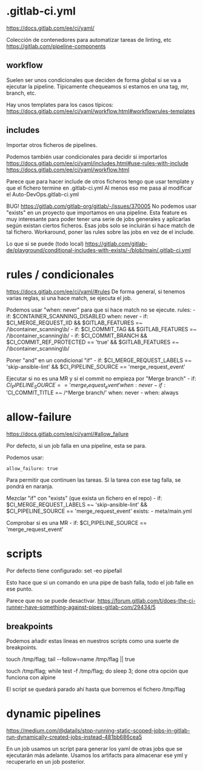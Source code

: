 # .gitlab-ci.yml
https://docs.gitlab.com/ee/ci/yaml/

Colección de contenedores para automatizar tareas de linting, etc
https://gitlab.com/pipeline-components


## workflow
Suelen ser unos condicionales que deciden de forma global si se va a ejecutar la pipeline.
Típicamente chequeamos si estamos en una tag, mr, branch, etc.

Hay unos templates para los casos típicos:
https://docs.gitlab.com/ee/ci/yaml/workflow.html#workflowrules-templates

## includes
Importar otros ficheros de pipelines.

Podemos también usar condicionales para decidir si importarlos
https://docs.gitlab.com/ee/ci/yaml/includes.html#use-rules-with-include
https://docs.gitlab.com/ee/ci/yaml/workflow.html

Parece que para hacer include de otros ficheros tengo que usar template y que el fichero termine en .gitlab-ci.yml
Al menos eso me pasa al modificar el Auto-DevOps.gitlab-ci.yml


BUG! https://gitlab.com/gitlab-org/gitlab/-/issues/370005
No podemos usar "exists" en un proyecto que importamos en una pipeline.
Esta feature es muy interesante para poder tener una serie de jobs generales y aplicarlas según existan ciertos ficheros. Esas jobs solo se incluirán si hace match de tal fichero.
Workaround, poner las rules sobre las jobs en vez de el include.

Lo que si se puede (todo local)
https://gitlab.com/gitlab-de/playground/conditional-includes-with-exists/-/blob/main/.gitlab-ci.yml



# rules / condicionales
https://docs.gitlab.com/ee/ci/yaml/#rules
De forma general, si tenemos varias reglas, si una hace match, se ejecuta el job.

Podemos usar "when: never" para que si hace match no se ejecute.
  rules:
    - if: $CONTAINER_SCANNING_DISABLED
      when: never
    - if: $CI_MERGE_REQUEST_IID && $GITLAB_FEATURES =~ /\bcontainer_scanning\b/
    - if: $CI_COMMIT_TAG && $GITLAB_FEATURES =~ /\bcontainer_scanning\b/
    - if: $CI_COMMIT_BRANCH && $CI_COMMIT_REF_PROTECTED == 'true' && $GITLAB_FEATURES =~ /\bcontainer_scanning\b/

Poner "and" en un condicional "if"
    - if: $CI_MERGE_REQUEST_LABELS =~ 'skip-ansible-lint' && $CI_PIPELINE_SOURCE == 'merge_request_event'

Ejecutar si no es una MR y si el commit no empieza por "Merge branch"
    - if: $CI_PIPELINE_SOURCE == 'merge_request_event'
      when: never
    - if: '$CI_COMMIT_TITLE =~ /^Merge branch/'
      when: never
    - when: always


# allow-failure
https://docs.gitlab.com/ee/ci/yaml/#allow_failure

Por defecto, si un job falla en una pipeline, esta se para.

Podemos usar:
```
allow_failure: true
```

Para permitir que continuen las tareas.
Si la tarea con ese tag falla, se pondrá en naranja.

Mezclar "if" con "exists" (que exista un fichero en el repo)
    - if: $CI_MERGE_REQUEST_LABELS =~ 'skip-ansible-lint' && $CI_PIPELINE_SOURCE == 'merge_request_event'
      exists:
        - meta/main.yml


Comprobar si es una MR
    - if: $CI_PIPELINE_SOURCE == 'merge_request_event'


# scripts
Por defecto tiene configurado:
set -eo pipefail

Esto hace que si un comando en una pipe de bash falla, todo el job falle en ese punto.

Parece que no se puede desactivar.
https://forum.gitlab.com/t/does-the-ci-runner-have-something-against-pipes-gitlab-com/29434/5


## breakpoints
Podemos añadir estas lineas en nuestros scripts como una suerte de breakpoints.

touch /tmp/flag; tail --follow=name /tmp/flag || true

touch /tmp/flag; while test -f /tmp/flag; do sleep 3; done
otra opción que funciona con alpine

El script se quedará parado ahí hasta que borremos el fichero /tmp/flag


# dynamic pipelines
https://medium.com/@datails/stop-running-static-scoped-jobs-in-gitlab-run-dynamically-created-jobs-instead-481bb686cea5

En un job usamos un script para generar los yaml de otras jobs que se ejecutarán más adelante.
Usamos los artifacts para almacenar ese yml y recuperarlo en un job posterior.

